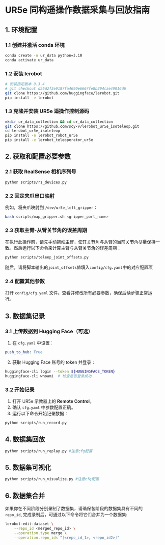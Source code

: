 # UR5e 同构遥操作数据采集与回放指南

## 1. 环境配置

### 1.1 创建并激活 conda 环境
```bash
conda create -n ur_data python=3.10
conda activate ur_data
```

### 1.2 安装 lerobot
```bash
# 安装指定版本 0.3.4
# git checkout da5d2f3e9187fa4690e6667fe8b294cae49016d6
git clone https://github.com/huggingface/lerobot.git
pip install -e lerobot
```

### 1.3 克隆并安装 UR5e 遥操作控制源码
```bash
mkdir ur_data_collection && cd ur_data_collection
git clone https://github.com/scy-v/lerobot_ur5e_isoteleop.git
cd lerobot_ur5e_isoteleop
pip install -e lerobot_robot_ur5e
pip install -e lerobot_teleoperator_ur5e
```

## 2. 获取和配置必要参数

### 2.1 获取 RealSense 相机序列号
```bash
python scripts/rs_devices.py
```

### 2.2 固定夹爪串口映射
例如，将夹爪映射到 `/dev/ur5e_left_gripper`：
```bash
bash scripts/map_gripper.sh <gripper_port_name>
```

### 2.3 获取主臂-从臂关节角的误差周期
在执行此操作前，请先手动拖动主臂，使其关节角与从臂的当前关节角尽量保持一致。然后运行以下命令来计算主臂与从臂关节角的误差周期：
```bash
python scripts/teleop_joint_offsets.py
```
随后，请将脚本输出的`joint_offsets`值填入`config/cfg.yaml`中的对应配置项

### 2.4 配置其他参数
打开 `config/cfg.yaml` 文件，查看并修改所有必要参数，确保后续步骤正常运行。

## 3. 数据集记录

### 3.1 上传数据到 Hugging Face（可选）
1. 在 `cfg.yaml` 中设置：
```yaml
push_to_hub: True
```
2. 获取 Hugging Face 账号的 token 并登录：
```bash
huggingface-cli login --token ${HUGGINGFACE_TOKEN} 
huggingface-cli whoami  # 检查是否登录成功
```

### 3.2 开始记录
1. 打开 UR5e 示教器上的 **Remote Control**。
2. 确认 `cfg.yaml` 中参数配置正确。
3. 运行以下命令开始记录数据：
```bash
python scripts/run_record.py
```

## 4. 数据集回放
```bash
python scripts/run_replay.py #注意cfg配置
```

## 5. 数据集可视化
```bash
python scripts/run_visualize.py #注意cfg配置
```

## 6. 数据集合并
如果你在不同阶段分别录制了数据集，请确保各阶段的数据集具有不同的 `repo_id`, 完成录制后，可通过以下命令将它们合并为一个数据集: 
```bash
lerobot-edit-dataset \
    --repo_id <merged_repo_id> \
    --operation.type merge \
    --operation.repo_ids "[<repo_id_1>, <repo_id2>]"
```